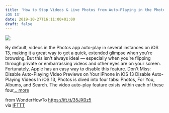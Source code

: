 ```yaml
---
title: 'How to Stop Videos & Live Photos from Auto-Playing in the Photos App on
iOS 13'
date: 2019-10-27T16:11:00+01:00
draft: false
---
```


[![](https://img.wonderhowto.com/img/01/52/63706402125545/0/stop-videos-live-photos-from-auto-playing-photos-app-ios-13.1280x600.jpg)](https://ios.gadgethacks.com/how-to/stop-videos-live-photos-from-auto-playing-photos-app-ios-13-0207225/)

By default, videos in the Photos app auto-play in several instances on iOS 13, making it a great way to get a quick, extended glimpse when you're browsing. But this isn't always ideal — especially when you're flipping through private or embarrassing videos and other eyes are on your screen. Fortunately, Apple has an easy way to disable this feature. Don't Miss: Disable Auto-Playing Video Previews on Your iPhone in iOS 13 Disable Auto-Playing Videos In iOS 13, Photos is dived into four tabs: Photos, For You, Albums, and Search. The video auto-play feature exists within each of these four[... more](https://ios.gadgethacks.com/how-to/stop-videos-live-photos-from-auto-playing-photos-app-ios-13-0207225/)

  
  
from WonderHowTo https://ift.tt/35JX0z5  
via [IFTTT](https://ifttt.com/?ref=da&site=blogger)